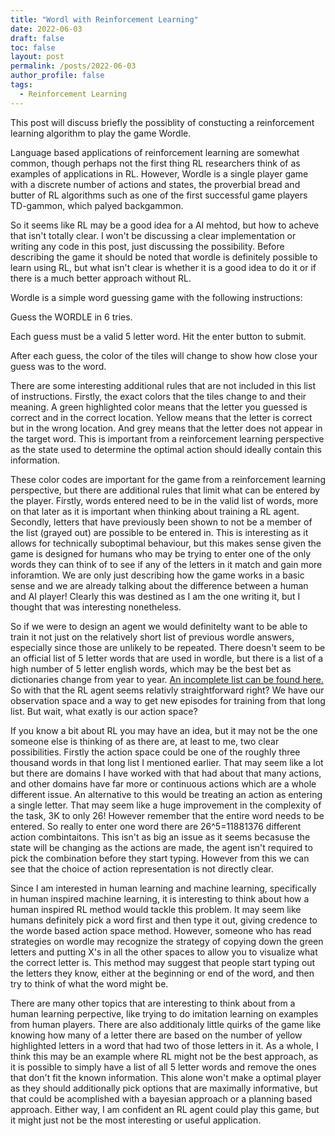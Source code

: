 ```yaml
---
title: "Wordl with Reinforcement Learning"
date: 2022-06-03
draft: false
toc: false
layout: post
permalink: /posts/2022-06-03
author_profile: false
tags:
  - Reinforcement Learning
---
```

This post will discuss briefly the possiblity of constucting a reinforcement learning algorithm to play the game Wordle. 

Language based applications of reinforcement learning are somewhat common, though perhaps not the first thing RL researchers think of as examples of applications in RL. However, Wordle is a single player game with a discrete number of actions and states, the proverbial bread and butter of RL algorithms such as one of the first successful game players TD-gammon, which palyed backgammon. 


So it seems like RL may be a good idea for a AI mehtod, but how to acheve that isn't totally clear. I won't be discussing a clear implementation or writing any code in this post, just discussing the possibility. Before describing the game it should be noted that wordle is definitely possible to learn using RL, but what isn't clear is whether it is a good idea to do it or if there is a much better approach without RL. 

Wordle is a simple word guessing game with the following instructions:  

Guess the WORDLE in 6 tries.

Each guess must be a valid 5 letter word. Hit the enter button to submit.

After each guess, the color of the tiles will change to show how close your guess was to the word.

There are some interesting additional rules that are not included in this list of instructions. Firstly, the exact colors that the tiles change to and their meaning. A green highlighted color means that the letter you guessed is correct and in the correct location. Yellow means that the letter is correct but in the wrong location. And grey means that the letter does not appear in the target word. This is important from a reinforcement learning perspective as the state used to determine the optimal action should ideally contain this information. 

These color codes are important for the game from a reinforcement learning perspective, but there are additional rules that limit what can be entered by the player. Firstly, words entered need to be in the valid list of words, more on that later as it is important when thinking about training a RL agent. Secondly, letters that have previously been shown to not be a member of the list (grayed out) are possible to be entered in. This is interesting as it allows for technically suboptimal behaviour, but this makes sense given the game is designed for humans who may be trying to enter one of the only words they can think of to see if any of the letters in it match and gain more inforamtion. We are only just describing how the game works in a basic sense and we are already talking about the difference between a human and AI player! Clearly this was destined as I am the one writing it, but I thought that was interesting nonetheless.  

So if we were to design an agent we would definitelty want to be able to train it not just on the relatively short list of previous wordle answers, especially since those are unlikely to be repeated. There doesn't seem to be an official list of 5 letter words that are used in wordle, but there is a list of a high number of 5 letter english words, which may be the best bet as dictionaries change from year to year. [An incomplete list can be found here.](https://eslforums.com/5-letter-words/) So with that the RL agent seems relativly straightforward right? We have our observation space and a way to get new episodes for training from that long list. But wait, what exatly is our action space? 

If you know a bit about RL you may have an idea, but it may not be the one someone else is thinking of as there are, at least to me, two clear possibilities. Firstly the action space could be one of the roughly three thousand words in that long list I mentioned earlier. That may seem like a lot but there are domains I have worked with that had about that many actions, and other domains have far more or continuous actions which are a whole different issue. An alternative to this would be treating an action as entering a single letter. That may seem like a huge improvement in the complexity of the task, 3K to only 26! However remember that the entire word needs to be entered. So really to enter one word there are 26^5=11881376 different action combintaitons. This isn't as big an issue as it seems becasuse the state will be changing as the actions are made, the agent isn't required to pick the combination before they start typing. However from this we can see that the choice of action representation is not directly clear. 

Since I am interested in human learning and machine learning, specifically in human inspired machine learning, it is interesting to think about how a human inspired RL method would tackle this problem. It may seem like humans definitely pick a word first and then type it out, giving credence to the worde based action space method. However, someone who has read strategies on wordle may recognize the strategy of copying down the green letters and putting X's in all the other spaces to allow you to visualize what the correct letter is. This method may suggest that people start typing out the letters they know, either at the beginning or end of the word, and then try to think of what the word might be. 

There are many other topics that are interesting to think about from a human learning perpective, like trying to do imitation learning on examples from human players. There are also additionaly little quirks of the game like knowing how many of a letter there are based on the number of yellow highlighted letters in a word that had two of those letters in it. As a whole, I think this may be an example where RL might not be the best approach, as it is possible to simply have a list of all 5 letter words and remove the ones that don't fit the known information. This alone won't make a optimal player as they should additionally pick options that are maximally informative, but that could be acomplished with a bayesian approach or a planning based approach. Either way, I am confident an RL agent could play this game, but it might just not be the most interesting or useful application. 